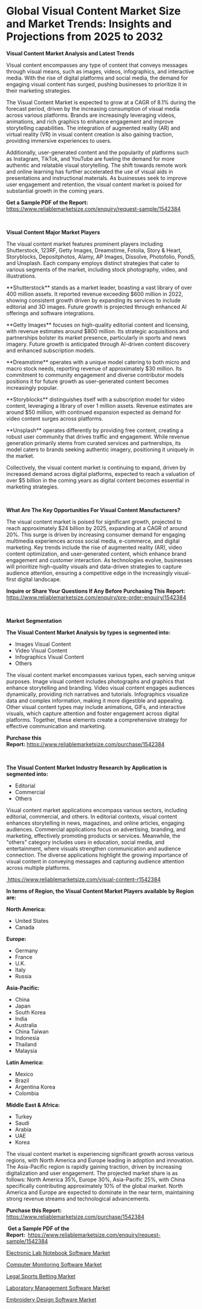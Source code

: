 <p><h1>Global Visual Content Market Size and Market Trends: Insights and Projections from 2025 to 2032</h1></p><p><strong>Visual Content Market Analysis and Latest Trends</strong></p>
<p><p>Visual content encompasses any type of content that conveys messages through visual means, such as images, videos, infographics, and interactive media. With the rise of digital platforms and social media, the demand for engaging visual content has surged, pushing businesses to prioritize it in their marketing strategies.</p><p>The Visual Content Market is expected to grow at a CAGR of 8.1% during the forecast period, driven by the increasing consumption of visual media across various platforms. Brands are increasingly leveraging videos, animations, and rich graphics to enhance engagement and improve storytelling capabilities. The integration of augmented reality (AR) and virtual reality (VR) in visual content creation is also gaining traction, providing immersive experiences to users.</p><p>Additionally, user-generated content and the popularity of platforms such as Instagram, TikTok, and YouTube are fueling the demand for more authentic and relatable visual storytelling. The shift towards remote work and online learning has further accelerated the use of visual aids in presentations and instructional materials. As businesses seek to improve user engagement and retention, the visual content market is poised for substantial growth in the coming years.</p></p>
<p><strong>Get a Sample PDF of the Report:&nbsp;</strong> <a href="https://www.reliablemarketsize.com/enquiry/request-sample/1542384?utm_campaign=1143&utm_medium=2&utm_source=Github&utm_content=ia&utm_term=09032025&utm_id=visual-content">https://www.reliablemarketsize.com/enquiry/request-sample/1542384</a></p>
<p>&nbsp;</p>
<p><strong>Visual Content Major Market Players</strong></p>
<p><p>The visual content market features prominent players including Shutterstock, 123RF, Getty Images, Dreamstime, Fotolia, Story & Heart, Storyblocks, Depositphotos, Alamy, AP Images, Dissolve, Photofolio, Pond5, and Unsplash. Each company employs distinct strategies that cater to various segments of the market, including stock photography, video, and illustrations.</p><p>**Shutterstock** stands as a market leader, boasting a vast library of over 400 million assets. It reported revenue exceeding $600 million in 2022, showing consistent growth driven by expanding its services to include editorial and 3D images. Future growth is projected through enhanced AI offerings and software integrations.</p><p>**Getty Images** focuses on high-quality editorial content and licensing, with revenue estimates around $800 million. Its strategic acquisitions and partnerships bolster its market presence, particularly in sports and news imagery. Future growth is anticipated through AI-driven content discovery and enhanced subscription models.</p><p>**Dreamstime** operates with a unique model catering to both micro and macro stock needs, reporting revenue of approximately $30 million. Its commitment to community engagement and diverse contributor models positions it for future growth as user-generated content becomes increasingly popular.</p><p>**Storyblocks** distinguishes itself with a subscription model for video content, leveraging a library of over 1 million assets. Revenue estimates are around $50 million, with continued expansion expected as demand for video content surges across platforms.</p><p>**Unsplash** operates differently by providing free content, creating a robust user community that drives traffic and engagement. While revenue generation primarily stems from curated services and partnerships, its model caters to brands seeking authentic imagery, positioning it uniquely in the market.</p><p>Collectively, the visual content market is continuing to expand, driven by increased demand across digital platforms, expected to reach a valuation of over $5 billion in the coming years as digital content becomes essential in marketing strategies.</p></p>
<p>&nbsp;</p>
<p><strong>What Are The Key Opportunities For Visual Content Manufacturers?</strong></p>
<p><p>The visual content market is poised for significant growth, projected to reach approximately $24 billion by 2025, expanding at a CAGR of around 20%. This surge is driven by increasing consumer demand for engaging multimedia experiences across social media, e-commerce, and digital marketing. Key trends include the rise of augmented reality (AR), video content optimization, and user-generated content, which enhance brand engagement and customer interaction. As technologies evolve, businesses will prioritize high-quality visuals and data-driven strategies to capture audience attention, ensuring a competitive edge in the increasingly visual-first digital landscape.</p></p>
<p><strong>Inquire or Share Your Questions If Any Before Purchasing This Report:</strong> <a href="https://www.reliablemarketsize.com/enquiry/pre-order-enquiry/1542384?utm_campaign=1143&utm_medium=2&utm_source=Github&utm_content=ia&utm_term=09032025&utm_id=visual-content">https://www.reliablemarketsize.com/enquiry/pre-order-enquiry/1542384</a></p>
<p>&nbsp;</p>
<p><strong>Market Segmentation</strong></p>
<p><strong>The Visual Content Market Analysis by types is segmented into:</strong></p>
<p><ul><li>Images Visual Content</li><li>Video Visual Content</li><li>Infographics Visual Content</li><li>Others</li></ul></p>
<p><p>The visual content market encompasses various types, each serving unique purposes. Image visual content includes photographs and graphics that enhance storytelling and branding. Video visual content engages audiences dynamically, providing rich narratives and tutorials. Infographics visualize data and complex information, making it more digestible and appealing. Other visual content types may include animations, GIFs, and interactive visuals, which capture attention and foster engagement across digital platforms. Together, these elements create a comprehensive strategy for effective communication and marketing.</p></p>
<p><strong>Purchase this Report:&nbsp;</strong><a href="https://www.reliablemarketsize.com/purchase/1542384?utm_campaign=1143&utm_medium=2&utm_source=Github&utm_content=ia&utm_term=09032025&utm_id=visual-content">https://www.reliablemarketsize.com/purchase/1542384</a></p>
<p>&nbsp;</p>
<p><strong>The Visual Content Market Industry Research by Application is segmented into:</strong></p>
<p><ul><li>Editorial</li><li>Commercial</li><li>Others</li></ul></p>
<p><p>Visual content market applications encompass various sectors, including editorial, commercial, and others. In editorial contexts, visual content enhances storytelling in news, magazines, and online articles, engaging audiences. Commercial applications focus on advertising, branding, and marketing, effectively promoting products or services. Meanwhile, the "others" category includes uses in education, social media, and entertainment, where visuals strengthen communication and audience connection. The diverse applications highlight the growing importance of visual content in conveying messages and capturing audience attention across multiple platforms.</p></p>
<p><a href="https://www.reliablemarketsize.com/visual-content-r1542384?utm_campaign=1143&utm_medium=2&utm_source=Github&utm_content=ia&utm_term=09032025&utm_id=visual-content">&nbsp;https://www.reliablemarketsize.com/visual-content-r1542384</a></p>
<p><strong>In terms of Region, the Visual Content Market Players available by Region are:</strong></p>
<p>
    <p> <strong> North America: </strong>
        <ul>
            <li>United States</li>
            <li>Canada</li>
        </ul>
        </p> 
    <p> <strong> Europe: </strong>
        <ul>
            <li>Germany</li>
            <li>France</li>
            <li>U.K.</li>
            <li>Italy</li>
            <li>Russia</li>
        </ul>
        </p> 
    <p> <strong> Asia-Pacific: </strong>
        <ul>
            <li>China</li>
            <li>Japan</li>
            <li>South Korea</li>
            <li>India</li>
            <li>Australia</li>
            <li>China Taiwan</li>
            <li>Indonesia</li>
            <li>Thailand</li>
            <li>Malaysia</li>
        </ul>
        </p> 
    <p> <strong> Latin America: </strong>
        <ul>
            <li>Mexico</li>
            <li>Brazil</li>
            <li>Argentina Korea</li>
            <li>Colombia</li>
        </ul>
        </p> 
    <p> <strong> Middle East & Africa: </strong>
        <ul>
            <li>Turkey</li>
            <li>Saudi</li>
            <li>Arabia</li>
            <li>UAE</li>
            <li>Korea</li>
        </ul>
    </p>
    </p>
<p><p>The visual content market is experiencing significant growth across various regions, with North America and Europe leading in adoption and innovation. The Asia-Pacific region is rapidly gaining traction, driven by increasing digitalization and user engagement. The projected market share is as follows: North America 35%, Europe 30%, Asia-Pacific 25%, with China specifically contributing approximately 10% of the global market. North America and Europe are expected to dominate in the near term, maintaining strong revenue streams and technological advancements.</p></p>
<p><strong>Purchase this Report: </strong><a href="https://www.reliablemarketsize.com/purchase/1542384?utm_campaign=1143&utm_medium=2&utm_source=Github&utm_content=ia&utm_term=09032025&utm_id=visual-content">https://www.reliablemarketsize.com/purchase/1542384</a></p>
<p>&nbsp;<strong>Get a Sample PDF of the Report:&nbsp;&nbsp;</strong><a href="https://www.reliablemarketsize.com/enquiry/request-sample/1542384?utm_campaign=1143&utm_medium=2&utm_source=Github&utm_content=ia&utm_term=09032025&utm_id=visual-content">https://www.reliablemarketsize.com/enquiry/request-sample/1542384</a></p>
<p><strong></strong></p>
<p><p><a href="https://github.com/kishtohalsn/Market-Research-Report-List-1/blob/main/electronic-lab-notebook-software-market.md?utm_campaign=1143&utm_medium=2&utm_source=Github&utm_content=ia&utm_term=09032025&utm_id=visual-content">Electronic Lab Notebook Software Market</a></p><p><a href="https://github.com/kaidaloeckf7/Market-Research-Report-List-1/blob/main/computer-monitoring-software-market.md?utm_campaign=1143&utm_medium=2&utm_source=Github&utm_content=ia&utm_term=09032025&utm_id=visual-content">Computer Monitoring Software Market</a></p><p><a href="https://github.com/giulyankela/Market-Research-Report-List-1/blob/main/legal-sports-betting-market.md?utm_campaign=1143&utm_medium=2&utm_source=Github&utm_content=ia&utm_term=09032025&utm_id=visual-content">Legal Sports Betting Market</a></p><p><a href="https://github.com/theyasnare5w/Market-Research-Report-List-1/blob/main/laboratory-management-software-market.md?utm_campaign=1143&utm_medium=2&utm_source=Github&utm_content=ia&utm_term=09032025&utm_id=visual-content">Laboratory Management Software Market</a></p><p><a href="https://github.com/nacarnzina/Market-Research-Report-List-1/blob/main/embroidery-design-software-market.md?utm_campaign=1143&utm_medium=2&utm_source=Github&utm_content=ia&utm_term=09032025&utm_id=visual-content">Embroidery Design Software Market</a></p></p>